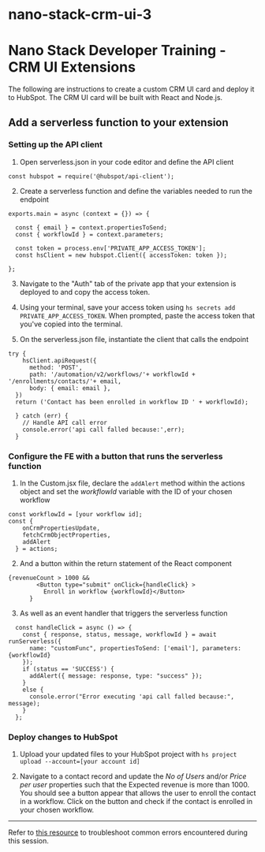 # nano-stack-crm-ui-3
# Nano Stack Developer Training - CRM UI Extensions
The following are instructions to create a custom CRM UI card and deploy it to HubSpot. The CRM UI card will be built with React and Node.js. 

## Add a serverless function to your extension
### Setting up the API client 
1. Open serverless.json in your code editor and define the API client

```
const hubspot = require('@hubspot/api-client');
```

2. Create a serverless function and define the variables needed to run the endpoint

```
exports.main = async (context = {}) => {

  const { email } = context.propertiesToSend;
  const { workflowId } = context.parameters;
 
  const token = process.env['PRIVATE_APP_ACCESS_TOKEN'];
  const hsClient = new hubspot.Client({ accessToken: token });

};
```

3. Navigate to the "Auth" tab of the private app that your extension is deployed to and copy the access token. 

4. Using your terminal, save your access token using `hs secrets add PRIVATE_APP_ACCESS_TOKEN`. When prompted, paste the access token that you've copied into the terminal. 

5. On the serverless.json file, instantiate the client that calls the endpoint 
```
try {
    hsClient.apiRequest({
      method: 'POST',
      path: '/automation/v2/workflows/'+ workflowId + '/enrollments/contacts/'+ email,
      body: { email: email },
  })
  return ('Contact has been enrolled in workflow ID ' + workflowId);

  } catch (err) {
    // Handle API call error
    console.error('api call falled because:',err);
  }
```
### Configure the FE with a button that runs the serverless function 
1. In the Custom.jsx file, declare the `addAlert` method within the actions object and set the _workflowId_ variable with the ID of your chosen workflow 
```
const workflowId = [your workflow id];
const {
    onCrmPropertiesUpdate,
    fetchCrmObjectProperties,
    addAlert
  } = actions;
``` 

2. And a button within the return statement of the React component  
```
{revenueCount > 1000 &&
        <Button type="submit" onClick={handleClick} >
          Enroll in workflow {workflowId}</Button>
      }
```

3. As well as an event handler that triggers the serverless function
```
  const handleClick = async () => {
    const { response, status, message, workflowId } = await runServerless({
      name: "customFunc", propertiesToSend: ['email'], parameters: {workflowId}
    });
    if (status == 'SUCCESS') {
      addAlert({ message: response, type: "success" });
    }
    else {
      console.error("Error executing 'api call falled because:", message);
    }
  };
```    
### Deploy changes to HubSpot

1. Upload your updated files to your HubSpot project with `hs project upload --account=[your account id]`

2. Navigate to a contact record and update the _No of Users_ and/or _Price per user_ properties such that the Expected revenue is more than 1000. You should see a button appear that allows the user to enroll the contact in a workflow. Click on the button and check if the contact is enrolled in your chosen workflow. 
---
Refer to [this resource](https://docs.google.com/document/d/158lC7iaTETgKKQVDs4rdOBRZ_9vSUIBIlpByFh0b_4o/edit#heading=h.gzn6elt46xf7) to troubleshoot common errors encountered during this session. 
